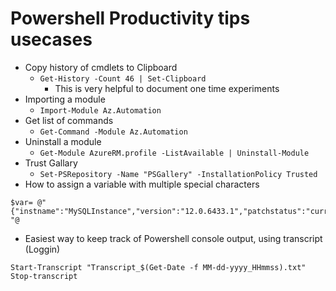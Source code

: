 Powershell Productivity tips usecases 
======================


* Copy history of cmdlets to Clipboard 
    - `Get-History -Count 46 | Set-Clipboard`
        - This is very helpful to document one time experiments
* Importing a module 
    - `Import-Module Az.Automation`
* Get list of commands 
    - `Get-Command -Module Az.Automation`
* Uninstall a module
    - `Get-Module AzureRM.profile -ListAvailable | Uninstall-Module`
* Trust Gallary
    - `Set-PSRepository -Name "PSGallery" -InstallationPolicy Trusted`
* How to assign a variable with multiple special characters
``` 
$var= @"
{"instname":"MySQLInstance","version":"12.0.6433.1","patchstatus":"current"}
"@
```
* Easiest way to keep track of Powershell console output, using transcript (Loggin)
```
Start-Transcript "Transcript_$(Get-Date -f MM-dd-yyyy_HHmmss).txt"
Stop-transcript 
```

